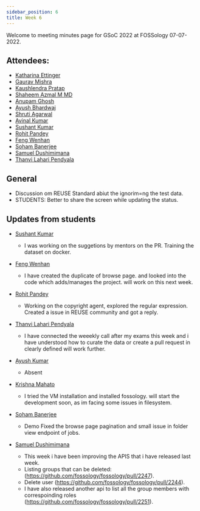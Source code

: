 ```yaml
---
sidebar_position: 6
title: Week 6
---
```


<!--
SPDX-License-Identifier: CC-BY-SA-4.0

SPDX-FileCopyrightText: 2022 Shaheem Azmal M MD <shaheem.azmal@gmail.com@gmail.com>
SPDX-FileCopyrightText: 2022 Siemens AG
-->

Welcome to meeting minutes page for GSoC 2022 at FOSSology 07-07-2022.


## Attendees:

  - [Katharina Ettinger](mailto:katharina.ettinger@siemens.com)
  - [Gaurav Mishra](https://github.com/GMishx)
  - [Kaushlendra Pratap](https://github.com/Kaushl2208)
  - [Shaheem Azmal M MD](https://github.com/shaheemazmalmmd)
  - [Anupam Ghosh](https://github.com/ag4ums)
  - [Ayush Bhardwaj](https://github.com/hastagAB)
  - [Shruti Agarwal](https://github.com/Shruti3004)
  - [Avinal Kumar](https://github.com/avinal)
  - [Sushant Kumar](https://github.com/its-sushant)
  - [Rohit Pandey](https://github.com/rohitpandey49)
  - [Feng Wenhan]( https://github.com/fwhdzh)
  - [Soham Banerjee](https://github.com/soham4abc)
  - [Samuel Dushimimana](https://github.com/dushimsam)
  - [Thanvi Lahari Pendyala](https://github.com/Pendyala-thanvi)


## General

  - Discussion om REUSE Standard abiut the ignorim=ng the test data.
  - STUDENTS: Better to share the screen while updating the status.

## Updates from students

- [Sushant Kumar](https://github.com/its-sushant)

  - I was working on the suggetions by mentors on the PR. Training the dataset on docker.

- [Feng Wenhan](https://github.com/fwhdzh)

  - I have created the duplicate of browse page. and looked into the code which adds/manages the project. will work on this next week.

- [Rohit Pandey](https://github.com/rohitpandey49)

  - Working on the copyright agent, explored the regular expression. Created a issue in REUSE community and got a reply.

- [Thanvi Lahari Pendyala](https://github.com/Pendyala-thanvi)

  - I have connected the weeekly call after my exams this week and i have understood how to curate the data or create a pull request in clearly defined will work further.

- [Ayush Kumar](https://github.com/Ayush7614)

  - Absent

- [Krishna Mahato](https://github.com/krishna9304)

  - I tried the VM installation and installed fossology. will start the development soon, as im facing some issues in filesystem.

- [Soham Banerjee](https://github.com/soham4abc)

  - Demo Fixed the browse page pagination and small issue in folder view endpoint of jobs.

- [Samuel Dushimimana](https://github.com/dushimsam)

  - This week i have been improving the APIS that i have released last week.
  - Listing groups that can be deleted: (https://github.com/fossology/fossology/pull/2247).
  - Delete user (https://github.com/fossology/fossology/pull/2244).
  - I have also released another api to list all the group members with correspoinding roles (https://github.com/fossology/fossology/pull/2251).
  
